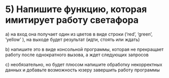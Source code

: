 # 5) Напишите функцию, которая имитирует работу светафора

a) на вход она получает один из цветов в виде строки (‘red’, ‘green’, ‘yellow’ ), на выходе
будет результат (идти, стоять или ждать)

b) напишите это в виде консольной программы, которая не прекращает работу после
однократного вызова, а ждет следующих запросов

c) необязательно, но будет плюсом напишите обработку некорректных данных и добавьте возможность юзеру завершить работу программы

